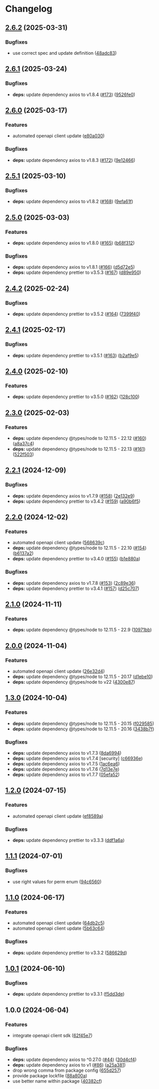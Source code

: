 # Changelog

## [2.6.2](https://github.com/kleister/kleister-js/compare/v2.6.1...v2.6.2) (2025-03-31)


### Bugfixes

* use correct spec and update definition ([48adc83](https://github.com/kleister/kleister-js/commit/48adc8341bf05059568b5b4ed84fc18909cb4597))

## [2.6.1](https://github.com/kleister/kleister-js/compare/v2.6.0...v2.6.1) (2025-03-24)


### Bugfixes

* **deps:** update dependency axios to v1.8.4 ([#173](https://github.com/kleister/kleister-js/issues/173)) ([9526fe0](https://github.com/kleister/kleister-js/commit/9526fe0ef9d56c263871de8cb7af9f1a93f0a57a))

## [2.6.0](https://github.com/kleister/kleister-js/compare/v2.5.1...v2.6.0) (2025-03-17)


### Features

* automated openapi client update ([e80a030](https://github.com/kleister/kleister-js/commit/e80a03083217bc44a7ddb072e111037de27e71af))


### Bugfixes

* **deps:** update dependency axios to v1.8.3 ([#172](https://github.com/kleister/kleister-js/issues/172)) ([9e12466](https://github.com/kleister/kleister-js/commit/9e1246671a5fb950d83eca70e98a800536480c6a))

## [2.5.1](https://github.com/kleister/kleister-js/compare/v2.5.0...v2.5.1) (2025-03-10)


### Bugfixes

* **deps:** update dependency axios to v1.8.2 ([#168](https://github.com/kleister/kleister-js/issues/168)) ([9efa61f](https://github.com/kleister/kleister-js/commit/9efa61fef4c3f1d83923e8547ce3dd8d27bd046f))

## [2.5.0](https://github.com/kleister/kleister-js/compare/v2.4.2...v2.5.0) (2025-03-03)


### Features

* **deps:** update dependency axios to v1.8.0 ([#165](https://github.com/kleister/kleister-js/issues/165)) ([b68f312](https://github.com/kleister/kleister-js/commit/b68f312fc640c9fabf45e574def4995eeb5eeb96))


### Bugfixes

* **deps:** update dependency axios to v1.8.1 ([#166](https://github.com/kleister/kleister-js/issues/166)) ([d5d72e5](https://github.com/kleister/kleister-js/commit/d5d72e53b7a6f4f4aa57aa9c1ced539d67481619))
* **deps:** update dependency prettier to v3.5.3 ([#167](https://github.com/kleister/kleister-js/issues/167)) ([d89e950](https://github.com/kleister/kleister-js/commit/d89e950cda32e4f8470653b1497d92c3e03c7997))

## [2.4.2](https://github.com/kleister/kleister-js/compare/v2.4.1...v2.4.2) (2025-02-24)


### Bugfixes

* **deps:** update dependency prettier to v3.5.2 ([#164](https://github.com/kleister/kleister-js/issues/164)) ([7399f40](https://github.com/kleister/kleister-js/commit/7399f40867ee1fae7d70d71c7db55d0ec6b52bd3))

## [2.4.1](https://github.com/kleister/kleister-js/compare/v2.4.0...v2.4.1) (2025-02-17)


### Bugfixes

* **deps:** update dependency prettier to v3.5.1 ([#163](https://github.com/kleister/kleister-js/issues/163)) ([b2af9e5](https://github.com/kleister/kleister-js/commit/b2af9e53e34bf688e5a0ceb29530ddbdfb1afe08))

## [2.4.0](https://github.com/kleister/kleister-js/compare/v2.3.0...v2.4.0) (2025-02-10)


### Features

* **deps:** update dependency prettier to v3.5.0 ([#162](https://github.com/kleister/kleister-js/issues/162)) ([128c100](https://github.com/kleister/kleister-js/commit/128c100c10ec517142412bc3e89bc182d8840c7b))

## [2.3.0](https://github.com/kleister/kleister-js/compare/v2.2.1...v2.3.0) (2025-02-03)


### Features

* **deps:** update dependency @types/node to 12.11.5 - 22.12 ([#160](https://github.com/kleister/kleister-js/issues/160)) ([a8a37c4](https://github.com/kleister/kleister-js/commit/a8a37c4e998ea6ee428f0dc9337aeb92fa655946))
* **deps:** update dependency @types/node to 12.11.5 - 22.13 ([#161](https://github.com/kleister/kleister-js/issues/161)) ([522f503](https://github.com/kleister/kleister-js/commit/522f5032882582b1343ed451c5b7e589c26dc9f4))

## [2.2.1](https://github.com/kleister/kleister-js/compare/v2.2.0...v2.2.1) (2024-12-09)


### Bugfixes

* **deps:** update dependency axios to v1.7.9 ([#158](https://github.com/kleister/kleister-js/issues/158)) ([2e132e9](https://github.com/kleister/kleister-js/commit/2e132e93ff1e1cb16270cf245a5c456541070490))
* **deps:** update dependency prettier to v3.4.2 ([#159](https://github.com/kleister/kleister-js/issues/159)) ([a90b6f5](https://github.com/kleister/kleister-js/commit/a90b6f5f9bee49e19eaefc3f11e0f83e93bf43b2))

## [2.2.0](https://github.com/kleister/kleister-js/compare/v2.1.0...v2.2.0) (2024-12-02)


### Features

* automated openapi client update ([568639c](https://github.com/kleister/kleister-js/commit/568639c32d67a5ae67f6288d1fc72b56f7df1d92))
* **deps:** update dependency @types/node to 12.11.5 - 22.10 ([#154](https://github.com/kleister/kleister-js/issues/154)) ([b6137a2](https://github.com/kleister/kleister-js/commit/b6137a275c17cc3fb38185795752249c69b56e10))
* **deps:** update dependency prettier to v3.4.0 ([#155](https://github.com/kleister/kleister-js/issues/155)) ([b1e880a](https://github.com/kleister/kleister-js/commit/b1e880a0a4062acd8d6749bcb267f878efc2bfec))


### Bugfixes

* **deps:** update dependency axios to v1.7.8 ([#153](https://github.com/kleister/kleister-js/issues/153)) ([2c89e36](https://github.com/kleister/kleister-js/commit/2c89e36ea985d15352743b62edab8daa7eaa5e60))
* **deps:** update dependency prettier to v3.4.1 ([#157](https://github.com/kleister/kleister-js/issues/157)) ([d25c707](https://github.com/kleister/kleister-js/commit/d25c7071cb0a134ab56920783e8fe4785e8d7f01))

## [2.1.0](https://github.com/kleister/kleister-js/compare/v2.0.0...v2.1.0) (2024-11-11)


### Features

* **deps:** update dependency @types/node to 12.11.5 - 22.9 ([10971bb](https://github.com/kleister/kleister-js/commit/10971bb76afbd466a96d0a50dc4061aa20d94a8f))

## [2.0.0](https://github.com/kleister/kleister-js/compare/v1.3.0...v2.0.0) (2024-11-04)


### Features

* automated openapi client update ([26e32d4](https://github.com/kleister/kleister-js/commit/26e32d44e4657b08e2ea10efc7bb8aaf9ccac70b))
* **deps:** update dependency @types/node to 12.11.5 - 20.17 ([d1ebe10](https://github.com/kleister/kleister-js/commit/d1ebe10a07bda333b9463af28628bd4cd10b7929))
* **deps:** update dependency @types/node to v22 ([4300e87](https://github.com/kleister/kleister-js/commit/4300e87584e20e76a6c0d0601c2b708c256d9d95))

## [1.3.0](https://github.com/kleister/kleister-js/compare/v1.2.0...v1.3.0) (2024-10-04)


### Features

* **deps:** update dependency @types/node to 12.11.5 - 20.15 ([f029585](https://github.com/kleister/kleister-js/commit/f029585a9cb5690370ca9382e13caf0c661a74c6))
* **deps:** update dependency @types/node to 12.11.5 - 20.16 ([3438b7f](https://github.com/kleister/kleister-js/commit/3438b7f982fb8681bf3b64d91296a15c5ee6bed7))


### Bugfixes

* **deps:** update dependency axios to v1.7.3 ([8da6994](https://github.com/kleister/kleister-js/commit/8da69947d9616e1859f23da8ee03b9368884ca2d))
* **deps:** update dependency axios to v1.7.4 [security] ([c66936e](https://github.com/kleister/kleister-js/commit/c66936e4ffce105bd31f9eba12c08554b71abd53))
* **deps:** update dependency axios to v1.7.5 ([1ac6ea6](https://github.com/kleister/kleister-js/commit/1ac6ea6e223cf7a567db4c7b6c2e96782b6e3d52))
* **deps:** update dependency axios to v1.7.6 ([7d13e7e](https://github.com/kleister/kleister-js/commit/7d13e7e47e300c672bcb5176675f0355e6ba2e59))
* **deps:** update dependency axios to v1.7.7 ([05efa52](https://github.com/kleister/kleister-js/commit/05efa527e752ca1f883984b514c9b172fad063ea))

## [1.2.0](https://github.com/kleister/kleister-js/compare/v1.1.1...v1.2.0) (2024-07-15)


### Features

* automated openapi client update ([ef8589a](https://github.com/kleister/kleister-js/commit/ef8589af6e1f0be225fe6dd747c8e155784d81ec))


### Bugfixes

* **deps:** update dependency prettier to v3.3.3 ([ddf1a6a](https://github.com/kleister/kleister-js/commit/ddf1a6ac10eee6309498f54a3d70cd024644c2ae))

## [1.1.1](https://github.com/kleister/kleister-js/compare/v1.1.0...v1.1.1) (2024-07-01)


### Bugfixes

* use right values for perm enum ([94c6560](https://github.com/kleister/kleister-js/commit/94c65609b937e7da1d22d6625724fe93f1b90b19))

## [1.1.0](https://github.com/kleister/kleister-js/compare/v1.0.1...v1.1.0) (2024-06-17)


### Features

* automated openapi client update ([64db2c5](https://github.com/kleister/kleister-js/commit/64db2c5686bb9fff43c7ea26420205ee7550c082))
* automated openapi client update ([5b63c64](https://github.com/kleister/kleister-js/commit/5b63c64b26a30918938e1806faa9be07daa910ac))


### Bugfixes

* **deps:** update dependency prettier to v3.3.2 ([586629d](https://github.com/kleister/kleister-js/commit/586629dc64356ae8d186f3cd0be08a60cfa186d6))

## [1.0.1](https://github.com/kleister/kleister-js/compare/v1.0.0...v1.0.1) (2024-06-10)


### Bugfixes

* **deps:** update dependency prettier to v3.3.1 ([f5dd3de](https://github.com/kleister/kleister-js/commit/f5dd3de7e430f0fdd7459dc3a3adacc8a8f0ed05))

## 1.0.0 (2024-06-04)


### Features

* integrate openapi client sdk ([62f45e7](https://github.com/kleister/kleister-js/commit/62f45e7444ad17e73d2ec63bfca8930fd0f88bd8))


### Bugfixes

* **deps:** update dependency axios to ^0.27.0 ([#44](https://github.com/kleister/kleister-js/issues/44)) ([30d4cf4](https://github.com/kleister/kleister-js/commit/30d4cf4348e80eaae5d186b39f5562daac8ba597))
* **deps:** update dependency axios to v1 ([#86](https://github.com/kleister/kleister-js/issues/86)) ([a25a381](https://github.com/kleister/kleister-js/commit/a25a381f5b028e51c7688085ff7656843957314d))
* drop wrong comma from package config ([655d257](https://github.com/kleister/kleister-js/commit/655d257d2c42c4e642c63c4062945d9676a844df))
* provide package lockfile ([88a800a](https://github.com/kleister/kleister-js/commit/88a800aa8a61bdb41c0124bcf08f0e74bfd06610))
* use better name within package ([40382cf](https://github.com/kleister/kleister-js/commit/40382cf0cec4b7f25a2d3d8f9454b4cf833428b3))
